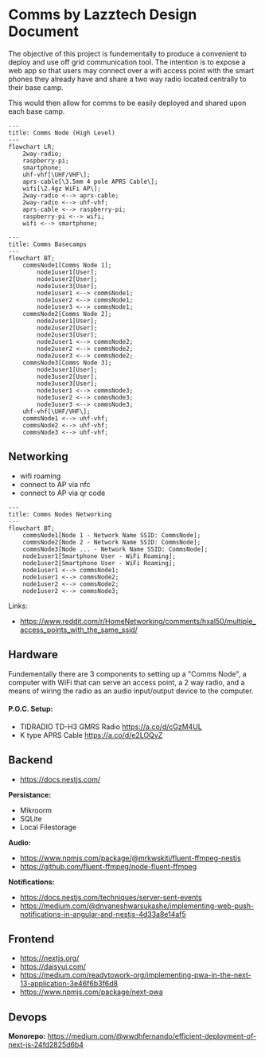 # Comms by Lazztech Design Document

The objective of this project is fundementally to produce a convenient to deploy and use off grid communication tool. The intention is to expose a web app so that users may connect over a wifi access point with the smart phones they already have and share a two way radio located centrally to their base camp.

This would then allow for comms to be easily deployed and shared upon each base camp.

```mermaid
---
title: Comms Node (High Level)
---
flowchart LR;
    2way-radio;
    raspberry-pi;
    smartphone;
    uhf-vhf[\UHF/VHF\];
    aprs-cable[\3.5mm 4 pole APRS Cable\];
    wifi[\2.4gz WiFi AP\];
    2way-radio <--> aprs-cable;
    2way-radio <--> uhf-vhf;
    aprs-cable <--> raspberry-pi;
    raspberry-pi <--> wifi;
    wifi <--> smartphone;
```

```mermaid
---
title: Comms Basecamps
---
flowchart BT;
    commsNode1[Comms Node 1];
        node1user1[User];
        node1user2[User];
        node1user3[User];
        node1user1 <--> commsNode1;
        node1user2 <--> commsNode1;
        node1user3 <--> commsNode1;
    commsNode2[Comms Node 2];
        node2user1[User];
        node2user2[User];
        node2user3[User];
        node2user1 <--> commsNode2;
        node2user2 <--> commsNode2;
        node2user3 <--> commsNode2;
    commsNode3[Comms Node 3];
        node3user1[User];
        node3user2[User];
        node3user3[User];
        node3user1 <--> commsNode3;
        node3user2 <--> commsNode3;
        node3user3 <--> commsNode3;
    uhf-vhf[\UHF/VHF\];
    commsNode1 <--> uhf-vhf;
    commsNode2 <--> uhf-vhf;
    commsNode3 <--> uhf-vhf;
```

## Networking

- wifi roaming
- connect to AP via nfc
- connect to AP via qr code

```mermaid
---
title: Comms Nodes Networking
---
flowchart BT;
    commsNode1[Node 1 - Network Name SSID: CommsNode];
    commsNode2[Node 2 - Network Name SSID: CommsNode];
    commsNode3[Node ... - Network Name SSID: CommsNode];
    node1user1[Smartphone User - WiFi Roaming];
    node1user2[Smartphone User - WiFi Roaming];
    node1user1 <--> commsNode1;
    node1user1 <--> commsNode2;
    node1user2 <--> commsNode2;
    node1user2 <--> commsNode3;
```
Links:
- https://www.reddit.com/r/HomeNetworking/comments/hxal50/multiple_access_points_with_the_same_ssid/

## Hardware

Fundementally there are 3 components to setting up a "Comms Node", a computer with WiFi that can serve an access point, a 2 way radio, and a means of wiring the radio as an audio input/output device to the computer.

#### P.O.C. Setup:
- TIDRADIO TD-H3 GMRS Radio https://a.co/d/cGzM4UL
- K type APRS Cable https://a.co/d/e2LOQvZ

## Backend
- https://docs.nestjs.com/

**Persistance:**
- Mikroorm
- SQLite
- Local Filestorage

**Audio:**
- https://www.npmjs.com/package/@mrkwskiti/fluent-ffmpeg-nestjs
- https://github.com/fluent-ffmpeg/node-fluent-ffmpeg

**Notifications:**
- https://docs.nestjs.com/techniques/server-sent-events
- https://medium.com/@dnyaneshwarsukashe/implementing-web-push-notifications-in-angular-and-nestjs-4d33a8e14af5

## Frontend
- https://nextjs.org/
- https://daisyui.com/
- https://medium.com/readytowork-org/implementing-pwa-in-the-next-13-application-3e46f6b3f6d8
- https://www.npmjs.com/package/next-pwa

## Devops

**Monorepo:**
https://medium.com/@wwdhfernando/efficient-deployment-of-next-js-24fd2825d6b4